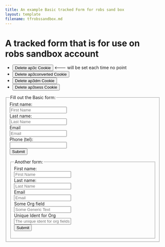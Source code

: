 ```yaml
---
title: An example Basic tracked Form for robs sand box
layout: template
filename: tfrobssandbox.md
--- 
```

<!-- Ortto robsandbox capture code -->
<script>
    window.ap3c = window.ap3c || {};
    var ap3c = window.ap3c;
    ap3c.cmd = ap3c.cmd || [];
    ap3c.cmd.push(function() {
        ap3c.init('YhgEsfo4U3AQ0Cj0cm9ic2FuZGJveA', 'https://capture-api-master.stgautopilotapp.com/');
        ap3c.track({v: 0});
    });
    var s, t; s = document.createElement('script'); s.type = 'text/javascript'; s.src = "https://static.ap3stg.com/capture/master/capture.js";
    t = document.getElementsByTagName('script')[0]; t.parentNode.insertBefore(s, t);
</script>


<script>
let delete_cookie = function(name) {
    document.cookie = name +'=; Path=/; Expires=Thu, 01 Jan 1970 00:00:01 GMT;';
	console.log("Deleted ", name, "cookie");
};
</script>

# A tracked form that is for use on robs sandbox account

* <button onclick="delete_cookie('ap3c')">Delete ap3c Cookie</button> <--- will be set each time no point
* <button onclick="delete_cookie('ap3converted')">Delete ap3converted Cookie</button>
* <button onclick="delete_cookie('ap3dm')">Delete ap3dm Cookie</button>
* <button onclick="delete_cookie('ap3sess')">Delete ap3sess Cookie</button>




<fieldset>
    <legend>Fill out the Basic form:</legend>
<form id="basictrackedformrsb" action="">
  <label for="fnamersb">First name:</label><br>
  <input type="text" id="fnamersb" name="fname" placeholder="First Name"/><br>
  <label for="lname">Last name:</label><br>
  <input type="text" id="lname" name="lname" placeholder="Last Name"/><br>
  <label for="email">Email</label><br>
  <input type="email" id="email" name="email" placeholder="Email"/><br>
  <label for="phone">Phone (tel):</label><br>
  <input type="tel" id="phone" name="phone"/><br>
   <input id="submitrsb" type="submit" value="Submit"/>
</form> 




<fieldset>
    <legend>Another form:</legend>
<form id="FormRobsSandbox" action="">
  <label for="fnamersb">First name:</label><br>
  <input type="text" id="fnamersb" name="fname" placeholder="First Name"/><br>
  <label for="lnamersb">Last name:</label><br>
  <input type="text" id="lnamersb" name="lname" placeholder="Last Name"/><br>
  <label for="emailrsb">Email</label><br>
  <input type="email" id="emailrsb" name="email" placeholder="Email"/><br>
    <label for="orgrsb">Some Org field</label><br>
  <input type="text" id="orgrsb" name="Generic Org Text Field" placeholder="Some Generic Text"/><br>
   <label for="orgfuniquersb">Unique Ident for Org</label><br>
  <input type="text" id="orgfuniquersb" name="Unique Org Field" placeholder="The unique ident for org fields"/><br>
   <input id="submit2rsb" type="submit" value="Submit"/>
</form> 

</fieldset>



</fieldset>


